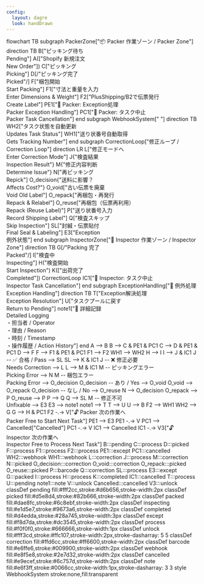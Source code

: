 ```yaml
---
config:
  layout: dagre
  look: handDrawn
---
```

flowchart TB
 subgraph PackerZone["📦 Packer 作業ゾーン / Packer Zone"]
    direction TB
        B["ピッキング待ち<br>Pending"]
        A(["Shopify 新規注文<br>New Order"])
        C["ピッキング<br>Picking"]
        D[/"ピッキング完了<br>Picked"/]
        F["梱包開始<br>Start Packing"]
        F1["寸法と重量を入力<br>Enter Dimensions &amp; Weight"]
        F2["PlusShipping/B2で伝票発行<br>Create Label"]
        PE1["🚨 Packer: Exception処理<br>Packer Exception Handling"]
        PC1["🛑 Packer: タスク中止<br>Packer Task Cancellation"]
  end
 subgraph WebhookSystem[" "]
    direction TB
        WH2["タスク状態を自動更新<br>Updates Task Status"]
        WH1["送り状番号自動取得<br>Gets Tracking Number"]
  end
 subgraph CorrectionLoop["修正ループ / Correction Loop"]
    direction LR
        L["修正モードへ<br>Enter Correction Mode"]
        J{"検査結果<br>Inspection Result"}
        M{"修正内容判断<br>Determine Issue"}
        N["再ピッキング<br>Repick"]
        O_decision{"送料に影響？<br>Affects Cost?"}
        O_void["古い伝票を廃棄<br>Void Old Label"]
        O_repack["再梱包・再発行<br>Repack &amp; Relabel"]
        O_reuse["再梱包（伝票再利用）<br>Repack (Reuse Label)"]
        P["送り状番号入力<br>Record Shipping Label"]
        Q["検査スキップ<br>Skip Inspection"]
        SL["封緘・伝票貼付<br>Final Seal &amp; Labeling"]
        E3["Exception<br>例外状態"]
  end
 subgraph InspectorZone["🔎 Inspector 作業ゾーン / Inspector Zone"]
    direction TB
        G[/"Packing 完了<br>Packed"/]
        I["検査中<br>Inspecting"]
        H("検査開始<br>Start Inspection")
        K(["出荷完了<br>Completed"])
        CorrectionLoop
        IC1["🛑 Inspector: タスク中止<br>Inspector Task Cancellation"]
  end
 subgraph ExceptionHandling["🚨 例外処理<br>Exception Handling"]
    direction TB
        T["Exception解決処理<br>Exception Resolution"]
        U["タスクプールに戻す<br>Return to Pending"]
        note1["📝 詳細記録<br>Detailed Logging<br>・担当者 / Operator<br>・理由 / Reason<br>・時刻 / Timestamp<br>・操作履歴 / Action History"]
  end
    A --> B
    B --> C & PE1 & PC1
    C --> D & PE1 & PC1
    D --> F
    F --> F1 & PE1 & PC1
    F1 --> F2
    WH1 --> WH2
    H --> I
    I --> J & IC1
    J -- ✅ 合格 / Pass --> SL
    SL --> K & IC1
    J -- ❌ 修正必要<br>Needs Correction --> L
    L --> M & IC1
    M -- ピッキングエラー<br>Picking Error --> N
    M -- 梱包エラー<br>Packing Error --> O_decision
    O_decision -- あり / Yes --> O_void
    O_void --> O_repack
    O_decision -- なし / No --> O_reuse
    N --> O_decision
    O_repack --> P
    O_reuse --> P
    P --> Q
    Q --> SL
    M -- 修正不可<br>Unfixable --> E3
    E3 --> note1
    note1 --> T
    T --> U
    U --> B
    F2 --> WH1
    WH2 --> G
    G --> H & PC1
    F2 -.-> V["🔓 Packer 次の作業へ<br>Packer Free to Start Next Task"]
    PE1 --> E3
    PE1 -.-> V
    PC1 --> Cancelled["Cancelled"]
    PC1 -.-> V
    IC1 --> Cancelled
    IC1 -.-> V3["🔓 Inspector 次の作業へ<br>Inspector Free to Process Next Task"]
     B:::pending
     C:::process
     D:::picked
     F:::process
     F1:::process
     F2:::process
     PE1:::except
     PC1:::cancelled
     WH2:::webhook
     WH1:::webhook
     L:::correction
     J:::process
     M:::correction
     N:::picked
     O_decision:::correction
     O_void:::correction
     O_repack:::picked
     O_reuse:::picked
     P:::barcode
     Q:::correction
     SL:::process
     E3:::except
     G:::packed
     I:::process
     H:::process
     K:::completed
     IC1:::cancelled
     T:::process
     U:::pending
     note1:::note
     V:::unlock
     Cancelled:::cancelled
     V3:::unlock
    classDef pending fill:#fff2cc,stroke:#d6b656,stroke-width:2px
    classDef picked fill:#d5e8d4,stroke:#82b666,stroke-width:2px
    classDef packed fill:#dae8fc,stroke:#6c8ebf,stroke-width:2px
    classDef inspecting fill:#e1d5e7,stroke:#9673a6,stroke-width:2px
    classDef completed fill:#d4edda,stroke:#28a745,stroke-width:3px
    classDef except fill:#f8d7da,stroke:#dc3545,stroke-width:2px
    classDef process fill:#f0f0f0,stroke:#666666,stroke-width:1px
    classDef unlock fill:#fff3cd,stroke:#ffc107,stroke-width:2px,stroke-dasharray: 5 5
    classDef correction fill:#ffd6cc,stroke:#ff6600,stroke-width:2px
    classDef barcode fill:#e6ffe6,stroke:#009900,stroke-width:2px
    classDef webhook fill:#e8f5e8,stroke:#2e7d32,stroke-width:2px
    classDef cancelled fill:#e9ecef,stroke:#6c757d,stroke-width:2px
    classDef note fill:#e6f3ff,stroke:#0066cc,stroke-width:1px,stroke-dasharray: 3 3
    style WebhookSystem stroke:none,fill:transparent
